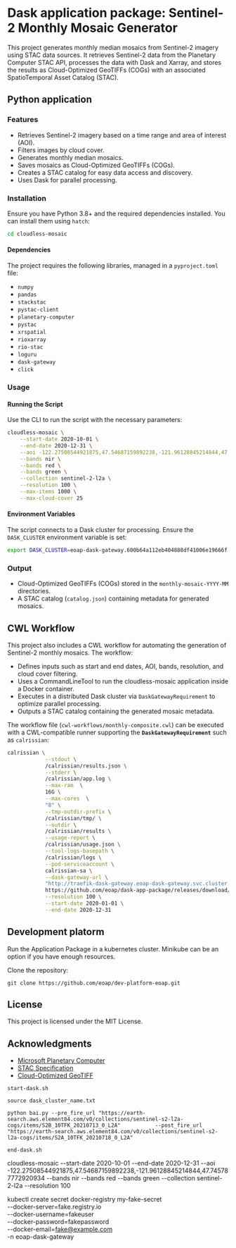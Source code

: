 # Dask application package: Sentinel-2 Monthly Mosaic Generator

This project generates monthly median mosaics from Sentinel-2 imagery using STAC data sources. It retrieves Sentinel-2 data from the Planetary Computer STAC API, processes the data with Dask and Xarray, and stores the results as Cloud-Optimized GeoTIFFs (COGs) with an associated SpatioTemporal Asset Catalog (STAC).

## Python application

### Features

- Retrieves Sentinel-2 imagery based on a time range and area of interest (AOI).
- Filters images by cloud cover.
- Generates monthly median mosaics.
- Saves mosaics as Cloud-Optimized GeoTIFFs (COGs).
- Creates a STAC catalog for easy data access and discovery.
- Uses Dask for parallel processing.

### Installation

Ensure you have Python 3.8+ and the required dependencies installed. You can install them using `hatch`:

```bash
cd cloudless-mosaic
```

#### Dependencies

The project requires the following libraries, managed in a `pyproject.toml` file:

- `numpy`
- `pandas`
- `stackstac`
- `pystac-client`
- `planetary-computer`
- `pystac`
- `xrspatial`
- `rioxarray`
- `rio-stac`
- `loguru`
- `dask-gateway`
- `click`

### Usage

#### Running the Script

Use the CLI to run the script with the necessary parameters:

```bash
cloudless-mosaic \
    --start-date 2020-10-01 \
    --end-date 2020-12-31 \
    --aoi -122.27508544921875,47.54687159892238,-121.96128845214844,47.745787772920934 \
    --bands nir \
    --bands red \
    --bands green \
    --collection sentinel-2-l2a \
    --resolution 100 \
    --max-items 1000 \
    --max-cloud-cover 25 
```
#### Environment Variables

The script connects to a Dask cluster for processing. Ensure the `DASK_CLUSTER` environment variable is set:

```bash
export DASK_CLUSTER=eoap-dask-gateway.600b64a112eb404888df41006e19666f
```

### Output

- Cloud-Optimized GeoTIFFs (COGs) stored in the `monthly-mosaic-YYYY-MM` directories.
- A STAC catalog (`catalog.json`) containing metadata for generated mosaics.

## CWL Workflow

This project also includes a CWL workflow for automating the generation of Sentinel-2 monthly mosaics. The workflow:

* Defines inputs such as start and end dates, AOI, bands, resolution, and cloud cover filtering.
* Uses a CommandLineTool to run the cloudless-mosaic application inside a Docker container.
* Executes in a distributed Dask cluster via `DaskGatewayRequirement` to optimize parallel processing.
* Outputs a STAC catalog containing the generated mosaic metadata.

The workflow file (`cwl-workflows/monthly-composite.cwl`) can be executed with a CWL-compatible runner supporting the **`DaskGatewayRequirement`**  such as `calrissian`:

```bash
calrissian \
            --stdout \
            /calrissian/results.json \
            --stderr \
            /calrissian/app.log \
            --max-ram  \
            16G \
            --max-cores  \
            "8" \
            --tmp-outdir-prefix \
            /calrissian/tmp/ \
            --outdir \
            /calrissian/results \
            --usage-report \
            /calrissian/usage.json \
            --tool-logs-basepath \
            /calrissian/logs \
            --pod-serviceaccount \
            calrissian-sa \
            --dask-gateway-url \
            "http://traefik-dask-gateway.eoap-dask-gateway.svc.cluster.local:80" \
            https://github.com/eoap/dask-app-package/releases/download/1.0.0/monthly-composite.1.0.0.cwl \
            --resolution 100 \
            --start-date 2020-01-01 \
            --end-date 2020-12-31
```

## Development platorm

Run the Application Package in a kubernetes cluster. Minikube can be an option if you have enough resources.

Clone the repository:

```
git clone https://github.com/eoap/dev-platform-eoap.git 
```


## License

This project is licensed under the MIT License.

## Acknowledgments

- [Microsoft Planetary Computer](https://planetarycomputer.microsoft.com/)
- [STAC Specification](https://stacspec.org/)
- [Cloud-Optimized GeoTIFF](https://www.cogeo.org/)




```
start-dask.sh
```

```
source dask_cluster_name.txt 
```


```
python bai.py --pre_fire_url "https://earth-search.aws.element84.com/v0/collections/sentinel-s2-l2a-cogs/items/S2B_10TFK_20210713_0_L2A"           --post_fire_url "https://earth-search.aws.element84.com/v0/collections/sentinel-s2-l2a-cogs/items/S2A_10TFK_20210718_0_L2A"
```

```
end-dask.sh
```




 cloudless-mosaic --start-date 2020-10-01 --end-date 2020-12-31 --aoi -122.27508544921875,47.54687159892238,-121.96128845214844,47.745787772920934 --bands nir --bands red --bands green --collection sentinel-2-l2a --resolution 100



 kubectl create secret docker-registry my-fake-secret \
  --docker-server=fake.registry.io \
  --docker-username=fakeuser \
  --docker-password=fakepassword \
  --docker-email=fake@example.com \
  -n eoap-dask-gateway